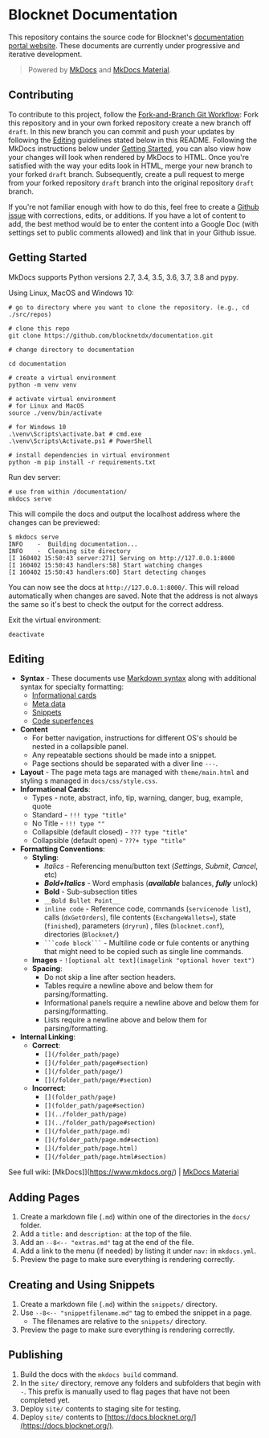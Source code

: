 # Blocknet Documentation
This repository contains the source code for Blocknet's [documentation portal website](https://docs.blocknet.org). These documents are currently under progressive and iterative development.

> Powered by [MkDocs](https://github.com/mkdocs/mkdocs/) and [MkDocs Material](https://github.com/squidfunk/mkdocs-material).


## Contributing
To contribute to this project, follow the
[Fork-and-Branch Git Workflow](https://blog.scottlowe.org/2015/01/27/using-fork-branch-git-workflow/):
Fork this repository and in your own forked repository create a new
branch off `draft`. In this
new branch you can commit and push your updates by following the
[Editing](#Editing) guidelines stated below in this README. Following
the MkDocs instructions below under
[Getting Started](#getting-started), you can
also view how your changes will look when rendered by MkDocs to
HTML. Once you're satisfied with the way your edits look in HTML, merge
your new branch to your forked `draft` branch. Subsequently, create a pull request to merge from your forked repository `draft` branch into the original repository `draft` branch.

If you're not familiar enough with how to do this, feel free to create a [Github issue](https://github.com/blocknetdx/documentation/issues/new) with corrections, edits, or additions. If you have a lot of content to add, the best method would be to enter the content into a Google Doc (with settings set to public comments allowed) and link that in your Github issue.


## Getting Started
MkDocs supports Python versions 2.7, 3.4, 3.5, 3.6, 3.7, 3.8 and pypy.

Using Linux, MacOS and Windows 10:

```shell
# go to directory where you want to clone the repository. (e.g., cd ./src/repos)

# clone this repo
git clone https://github.com/blocknetdx/documentation.git

# change directory to documentation

cd documentation

# create a virtual environment
python -m venv venv

# activate virtual environment
# for Linux and MacOS
source ./venv/bin/activate

# for Windows 10
.\venv\Scripts\activate.bat # cmd.exe
.\venv\Scripts\Activate.ps1 # PowerShell

# install dependencies in virtual environment
python -m pip install -r requirements.txt
```

Run dev server:

```
# use from within /documentation/
mkdocs serve
```

This will compile the docs and output the localhost address where the changes can be previewed:

```
$ mkdocs serve
INFO    -  Building documentation...
INFO    -  Cleaning site directory
[I 160402 15:50:43 server:271] Serving on http://127.0.0.1:8000
[I 160402 15:50:43 handlers:58] Start watching changes
[I 160402 15:50:43 handlers:60] Start detecting changes
```

You can now see the docs at `http://127.0.0.1:8000/`. This will reload automatically when changes are saved. Note that the address is not always the same so it's best to check the output for the correct address.

Exit the virtual environment:
```
deactivate
```


## Editing

* __Syntax__ - These documents use [Markdown syntax](https://github.com/adam-p/markdown-here/wiki/Markdown-Cheatsheet) along with additional syntax for specialty formatting:
	* [Informational cards](https://squidfunk.github.io/mkdocs-material/extensions/admonition/)
	* [Meta data](https://squidfunk.github.io/mkdocs-material/extensions/metadata/)
	* [Snippets](https://facelessuser.github.io/pymdown-extensions/extensions/snippets/)
	* [Code superfences](https://facelessuser.github.io/pymdown-extensions/extensions/superfences/)
* __Content__ 
	* For better navigation, instructions for different OS's should be nested in a collapsible panel.
	* Any repeatable sections should be made into a snippet.
	* Page sections should be separated with a diver line `---`.
* __Layout__ - The page meta tags are managed with `theme/main.html` and styling s managed in `docs/css/style.css`.
* __Informational Cards__:
	* Types - note, abstract, info, tip, warning, danger, bug, example, quote
	* Standard - `!!! type "title"`
	* No Title - `!!! type ""`
	* Collapsible (default closed) - `??? type "title"`
	* Collapsible (default open) - `???+ type "title"`
* __Formatting Conventions__: 
	* __Styling__:
		* *Italics* - Referencing menu/button text (*Settings*, *Submit*, *Cancel*, etc)
		* __*Bold+Italics*__ - Word emphasis (__*available*__ balances, __*fully*__ unlock)
		* __Bold__ - Sub-subsection titles
		* `__Bold Bullet Point__`
		* `inline code` - Reference code, commands (`servicenode list`), calls (`dxGetOrders`), file contents (`ExchangeWallets=`), state (`finished`), parameters (`dryrun`) , files (`blocknet.conf`), directories (`Blocknet/`)
		* ` ```code block``` ` - Multiline code or fule contents or anything that might need to be copied such as single line commands.
	* __Images__ - `![optional alt text](imagelink "optional hover text")`
	* __Spacing__:
		* Do not skip a line after section headers.
		* Tables require a newline above and below them for parsing/formatting.
		* Informational panels require a newline above and below them for parsing/formatting.
		* Lists require a newline above and below them for parsing/formatting.
* __Internal Linking__:
	* __Correct__:
		* `[](/folder_path/page)`
		* `[](/folder_path/page#section)`
		* `[](/folder_path/page/)`
		* `[](/folder_path/page/#section)`
	* __Incorrect__:
		* `[](folder_path/page)`
		* `[](folder_path/page#section)`
		* `[](../folder_path/page)`
		* `[](../folder_path/page#section)`
		* `[](/folder_path/page.md)`
		* `[](/folder_path/page.md#section)`
		* `[](/folder_path/page.html)`
		* `[](/folder_path/page.html#section)`

See full wiki: [MkDocs]](https://www.mkdocs.org/) | [MkDocs Material](https://squidfunk.github.io/mkdocs-material/)




## Adding Pages

1. Create a markdown file (`.md`) within one of the directories in the `docs/` folder.
1. Add a `title:` and `description:` at the top of the file.
1. Add an `--8<-- "extras.md"` tag at the end of the file.
1. Add a link to the menu (if needed) by listing it under `nav:` in `mkdocs.yml`.
1. Preview the page to make sure everything is rendering correctly.




## Creating and Using Snippets

1. Create a markdown file (`.md`) within the `snippets/` directory.
1. Use `--8<-- "snippetfilename.md"` tag to embed the snippet in a page.
	* The filenames are relative to the `snippets/` directory.
1. Preview the page to make sure everything is rendering correctly.




## Publishing

1. Build the docs with the `mkdocs build` command.
1. In the `site/` directory, remove any folders and subfolders that begin with `-`. This prefix is manually used to flag pages that have not been completed yet.
1. Deploy `site/` contents to staging site for testing.
1. Deploy `site/` contents to [https://docs.blocknet.org/](https://docs.blocknet.org/).



